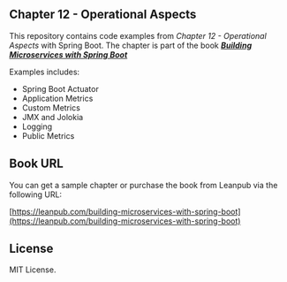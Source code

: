 Chapter 12 - Operational Aspects
------
This repository contains code examples from *Chapter 12 - Operational Aspects* with Spring Boot. The chapter is part of the book ***[Building Microservices with Spring Boot](https://leanpub.com/building-microservices-with-spring-boot)***

Examples includes:

* Spring Boot Actuator 
* Application Metrics 
* Custom Metrics
* JMX and Jolokia 
* Logging
* Public Metrics


## Book URL
You can get a sample chapter or purchase the book from Leanpub via the following URL:

[https://leanpub.com/building-microservices-with-spring-boot](https://leanpub.com/building-microservices-with-spring-boot)


## License
MIT License.